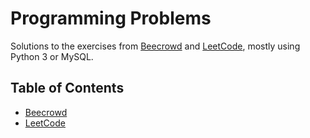 # Programming Problems

Solutions to the exercises from [Beecrowd](https://www.beecrowd.com.br/) and [LeetCode](https://leetcode.com/), mostly using Python 3 or MySQL.

## Table of Contents

- [Beecrowd](https://github.com/isabelasaenz/programming-problems/tree/main/Beecrowd)
- [LeetCode](https://github.com/isabelasaenz/programming-problems/tree/main/LeetCode)

